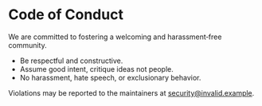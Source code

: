 # Code of Conduct

We are committed to fostering a welcoming and harassment‑free community.

- Be respectful and constructive.
- Assume good intent, critique ideas not people.
- No harassment, hate speech, or exclusionary behavior.

Violations may be reported to the maintainers at <security@invalid.example>.

